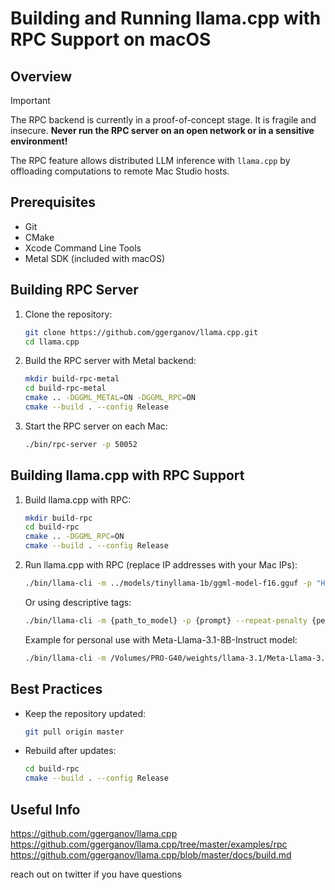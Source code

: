 # Building and Running llama.cpp with RPC Support on macOS

## Overview

> [!IMPORTANT]
> The RPC backend is currently in a proof-of-concept stage. It is fragile and insecure. **Never run the RPC server on an open network or in a sensitive environment!**

The RPC feature allows distributed LLM inference with `llama.cpp` by offloading computations to remote Mac Studio hosts.

## Prerequisites
- Git
- CMake
- Xcode Command Line Tools
- Metal SDK (included with macOS)

## Building RPC Server

1. Clone the repository:
   ```sh
   git clone https://github.com/ggerganov/llama.cpp.git
   cd llama.cpp
   ```

2. Build the RPC server with Metal backend:
   ```sh
   mkdir build-rpc-metal
   cd build-rpc-metal
   cmake .. -DGGML_METAL=ON -DGGML_RPC=ON
   cmake --build . --config Release
   ```

3. Start the RPC server on each Mac:
   ```sh
   ./bin/rpc-server -p 50052
   ```

## Building llama.cpp with RPC Support

1. Build llama.cpp with RPC:
   ```sh
   mkdir build-rpc
   cd build-rpc
   cmake .. -DGGML_RPC=ON
   cmake --build . --config Release
   ```

2. Run llama.cpp with RPC (replace IP addresses with your Mac IPs):
   ```sh
   ./bin/llama-cli -m ../models/tinyllama-1b/ggml-model-f16.gguf -p "Hello, my name is" --repeat-penalty 1.0 -n 64 --rpc 192.168.1.10:50052,192.168.1.11:50052,192.168.1.12:50052 -ngl 99
   ```

   Or using descriptive tags:
   ```sh
   ./bin/llama-cli -m {path_to_model} -p {prompt} --repeat-penalty {penalty_value} -n {num_tokens} --rpc {ip1}:{port1},{ip2}:{port2},{ip3}:{port3} -ngl {num_gpu_layers}
   ```

   Example for personal use with Meta-Llama-3.1-8B-Instruct model:
   ```sh
   ./bin/llama-cli -m /Volumes/PRO-G40/weights/llama-3.1/Meta-Llama-3.1-8B-Instruct/llama-3.1-model.gguf -p "Write a short story about a robot learning to paint." --repeat-penalty 1.1 -n 256 --rpc 127.0.0.1:50052 -ngl 99
   ```

## Best Practices
- Keep the repository updated:
  ```sh
  git pull origin master
  ```
- Rebuild after updates:
  ```sh
  cd build-rpc
  cmake --build . --config Release
  ```

## Useful Info
https://github.com/ggerganov/llama.cpp
https://github.com/ggerganov/llama.cpp/tree/master/examples/rpc
https://github.com/ggerganov/llama.cpp/blob/master/docs/build.md

reach out on twitter if you have questions



